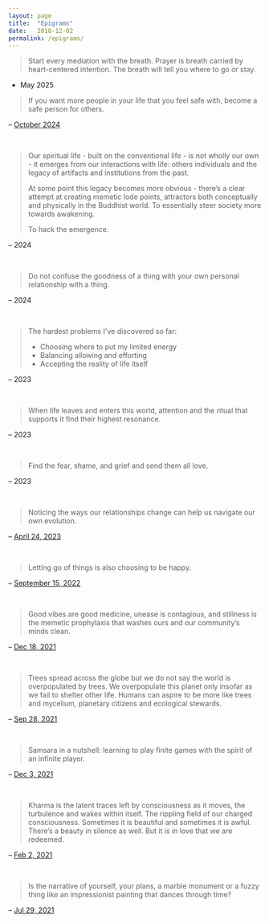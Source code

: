 ```yaml
---
layout: page
title:  "Epigrams"
date:   2018-12-02
permalink: /epigrams/
---
```


> Start every mediation with the breath. Prayer is breath carried by heart-centered intention. The breath will tell you where to go or stay.

- May 2025

> If you want more people in your life that you feel safe with, become a safe person for others.

– [October 2024](https://x.com/kharmabum/status/1845494676863746206)

<br> 
 
> Our spiritual life - built on the conventional life - is not wholly our own - it emerges from our interactions with life: others individuals and the legacy of artifacts and institutions from the past.
>
> At some point this legacy becomes more obvious - there’s a clear attempt at creating memetic lode points, attractors both conceptually and physically in the Buddhist world. To essentially steer society more towards awakening.
>
> To hack the emergence.

– 2024

<br> 

> Do not confuse the goodness of a thing with your own personal relationship with a thing.

– 2024

<br>

> The hardest problems I've discovered so far:
> - Choosing where to put my limited energy
> - Balancing allowing and efforting 
> - Accepting the reality of life itself

– 2023

<br>

> When life leaves and enters this world, attention and the ritual that supports it find their highest resonance.

– 2023

<br> 

> Find the fear, shame, and grief and send them all love.

– 2023

<br> 

> Noticing the ways our relationships change can help us navigate our own evolution.

– [April 24, 2023](https://twitter.com/kharmabum/status/1650698722865745926) 

<br> 

> Letting go of things is also choosing to be happy.

– [September 15, 2022](https://twitter.com/kharmabum/status/1570668338233348102)

<br>

> Good vibes are good medicine, unease is contagious, and stillness is the memetic prophylaxis that washes ours and our community’s minds clean.

– [Dec 18, 2021](https://twitter.com/kharmabum/status/1472452127372894211)

<br>

> Trees spread across the globe but we do not say the world is overpopulated by trees. We overpopulate this planet only insofar as we fail to shelter other life. Humans can aspire to be more like trees and mycelium, planetary citizens and ecological stewards.

– [Sep 28, 2021](https://twitter.com/kharmabum/status/1442933406984130563)

<br>

> Samsara in a nutshell: learning to play finite games with the spirit of an infinite player.

– [Dec 3, 2021](https://twitter.com/kharmabum/status/1466844612266369024)

<br>

> Kharma is the latent traces left by consciousness as it moves, the turbulence and wakes within itself. The rippling field of our charged consciousness. Sometimes it is beautiful and sometimes it is awful. There’s a beauty in silence as well. But it is in love that we are redeemed.

– [Feb 2, 2021](https://twitter.com/kharmabum/status/1356840010071199748)

<br>

> Is the narrative of yourself, your plans, a marble monument or a fuzzy thing like an impressionist painting that dances through time?

– [Jul 29, 2021](https://twitter.com/kharmabum/status/1420941599769432068)
